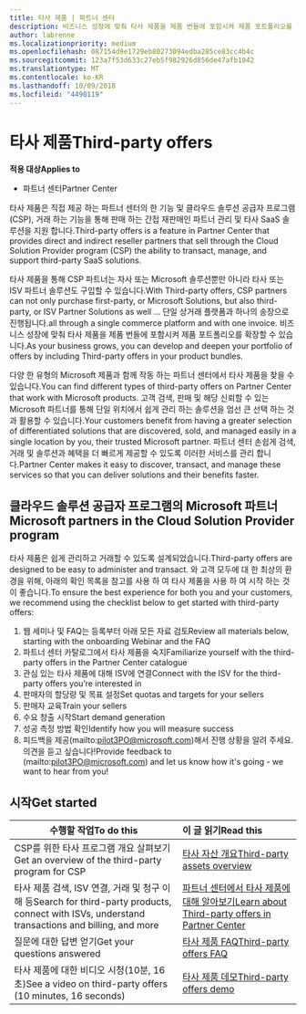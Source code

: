 ```yaml
---
title: 타사 제품 | 파트너 센터
description: 비즈니스 성장에 맞춰 타사 제품을 제품 번들에 포함시켜 제품 포트폴리오를 확장할 수 있습니다.
author: labrenne
ms.localizationpriority: medium
ms.openlocfilehash: 087154d9e1729eb80273094edba285ce83cc4b4c
ms.sourcegitcommit: 123a7f53d633c27eb5f982926d856de47afb1042
ms.translationtype: MT
ms.contentlocale: ko-KR
ms.lasthandoff: 10/09/2018
ms.locfileid: "4490119"
---
```

# <a name="third-party-offers"></a><span data-ttu-id="02300-103">타사 제품</span><span class="sxs-lookup"><span data-stu-id="02300-103">Third-party offers</span></span> 

**<span data-ttu-id="02300-104">적용 대상</span><span class="sxs-lookup"><span data-stu-id="02300-104">Applies to</span></span>**

- <span data-ttu-id="02300-105">파트너 센터</span><span class="sxs-lookup"><span data-stu-id="02300-105">Partner Center</span></span>

<span data-ttu-id="02300-106">타사 제품은 직접 제공 하는 파트너 센터의 한 기능 및 클라우드 솔루션 공급자 프로그램 (CSP), 거래 하는 기능을 통해 판매 하는 간접 재판매인 파트너 관리 및 타사 SaaS 솔루션을 지원 합니다.</span><span class="sxs-lookup"><span data-stu-id="02300-106">Third-party offers is a feature in Partner Center that provides direct and indirect reseller partners that sell through the Cloud Solution Provider program (CSP) the ability to transact, manage, and support third-party SaaS solutions.</span></span>  

<span data-ttu-id="02300-107">타사 제품을 통해 CSP 파트너는 자사 또는 Microsoft 솔루션뿐만 아니라 타사 또는 ISV 파트너 솔루션도 구입할 수 있습니다.</span><span class="sxs-lookup"><span data-stu-id="02300-107">With Third-party offers, CSP partners can not only purchase first-party, or Microsoft Solutions, but also third-party, or ISV Partner Solutions as well …</span></span> <span data-ttu-id="02300-108">단일 상거래 플랫폼과 하나의 송장으로 진행됩니다.</span><span class="sxs-lookup"><span data-stu-id="02300-108">all through a single commerce platform and with one invoice.</span></span>  <span data-ttu-id="02300-109">비즈니스 성장에 맞춰 타사 제품을 제품 번들에 포함시켜 제품 포트폴리오를 확장할 수 있습니다.</span><span class="sxs-lookup"><span data-stu-id="02300-109">As your business grows, you can develop and deepen your portfolio of offers by including Third-party offers in your product bundles.</span></span> 

<span data-ttu-id="02300-110">다양 한 유형의 Microsoft 제품과 함께 작동 하는 파트너 센터에서 타사 제품을 찾을 수 있습니다.</span><span class="sxs-lookup"><span data-stu-id="02300-110">You can find different types of third-party offers on Partner Center that work with Microsoft products.</span></span> <span data-ttu-id="02300-111">고객 검색, 판매 및 해당 신뢰할 수 있는 Microsoft 파트너를 통해 단일 위치에서 쉽게 관리 하는 솔루션을 엄선 큰 선택 하는 것과 활용할 수 있습니다.</span><span class="sxs-lookup"><span data-stu-id="02300-111">Your customers benefit from having a greater selection of differentiated solutions that are discovered, sold, and managed easily in a single location by you, their trusted Microsoft partner.</span></span> <span data-ttu-id="02300-112">파트너 센터 손쉽게 검색, 거래 및 솔루션과 혜택을 더 빠르게 제공할 수 있도록 이러한 서비스를 관리 합니다.</span><span class="sxs-lookup"><span data-stu-id="02300-112">Partner Center makes it easy to discover, transact, and manage these services so that you can deliver solutions and their benefits faster.</span></span>

## <a name="microsoft-partners-in-the-cloud-solution-provider-program"></a><span data-ttu-id="02300-113">클라우드 솔루션 공급자 프로그램의 Microsoft 파트너</span><span class="sxs-lookup"><span data-stu-id="02300-113">Microsoft partners in the Cloud Solution Provider program</span></span>

<span data-ttu-id="02300-114">타사 제품은 쉽게 관리하고 거래할 수 있도록 설계되었습니다.</span><span class="sxs-lookup"><span data-stu-id="02300-114">Third-party offers are designed to be easy to administer and transact.</span></span> <span data-ttu-id="02300-115">와 고객 모두에 대 한 최상의 환경을 위해, 아래의 확인 목록을 참고를 사용 하 여 타사 제품을 사용 하 여 시작 하는 것이 좋습니다.</span><span class="sxs-lookup"><span data-stu-id="02300-115">To ensure the best experience for both you and your customers, we recommend using the checklist below to get started with third-party offers:</span></span>

1. <span data-ttu-id="02300-116">웹 세미나 및 FAQ는 등록부터 아래 모든 자료 검토</span><span class="sxs-lookup"><span data-stu-id="02300-116">Review all materials below, starting with the onboarding Webinar and the FAQ</span></span>
2. <span data-ttu-id="02300-117">파트너 센터 카탈로그에서 타사 제품을 숙지</span><span class="sxs-lookup"><span data-stu-id="02300-117">Familiarize yourself with the third-party offers in the Partner Center catalogue</span></span>
3. <span data-ttu-id="02300-118">관심 있는 타사 제품에 대해 ISV에 연결</span><span class="sxs-lookup"><span data-stu-id="02300-118">Connect with the ISV for the third-party offers you’re interested in</span></span>
4. <span data-ttu-id="02300-119">판매자의 할당량 및 목표 설정</span><span class="sxs-lookup"><span data-stu-id="02300-119">Set quotas and targets for your sellers</span></span>
5. <span data-ttu-id="02300-120">판매자 교육</span><span class="sxs-lookup"><span data-stu-id="02300-120">Train your sellers</span></span>
6. <span data-ttu-id="02300-121">수요 창출 시작</span><span class="sxs-lookup"><span data-stu-id="02300-121">Start demand generation</span></span>
7. <span data-ttu-id="02300-122">성공 측정 방법 확인</span><span class="sxs-lookup"><span data-stu-id="02300-122">Identify how you will measure success</span></span>
8. <span data-ttu-id="02300-123">피드백을 제공(mailto:pilot3PO@microsoft.com)해서 진행 상황을 알려 주세요. 의견을 듣고 싶습니다!</span><span class="sxs-lookup"><span data-stu-id="02300-123">Provide feedback to (mailto:pilot3PO@microsoft.com) and let us know how it's going - we want to hear from you!</span></span>

## <a name="get-started"></a><span data-ttu-id="02300-124">시작</span><span class="sxs-lookup"><span data-stu-id="02300-124">Get started</span></span> 

|**<span data-ttu-id="02300-125">수행할 작업</span><span class="sxs-lookup"><span data-stu-id="02300-125">To do this</span></span>**   |**<span data-ttu-id="02300-126">이 글 읽기</span><span class="sxs-lookup"><span data-stu-id="02300-126">Read this</span></span>**   |
|------------------|:--------------------|
|<span data-ttu-id="02300-127">CSP를 위한 타사 프로그램 개요 살펴보기</span><span class="sxs-lookup"><span data-stu-id="02300-127">Get an overview of the third-party program for CSP</span></span>  |[<span data-ttu-id="02300-128">타사 자산 개요</span><span class="sxs-lookup"><span data-stu-id="02300-128">Third-party assets overview</span></span>]( http://assetsprod.microsoft.com/mpn/third-party-offers-overview.pptx)|
|<span data-ttu-id="02300-129">타사 제품 검색, ISV 연결, 거래 및 청구 이해 등</span><span class="sxs-lookup"><span data-stu-id="02300-129">Search for third-party products, connect with ISVs, understand transactions and billing, and more</span></span>| [<span data-ttu-id="02300-130">파트너 센터에서 타사 제품에 대해 알아보기</span><span class="sxs-lookup"><span data-stu-id="02300-130">Learn about Third-party offers in Partner Center</span></span>](third-party-help.md) |
|<span data-ttu-id="02300-131">질문에 대한 답변 얻기</span><span class="sxs-lookup"><span data-stu-id="02300-131">Get your questions answered</span></span>| [<span data-ttu-id="02300-132">타사 제품 FAQ</span><span class="sxs-lookup"><span data-stu-id="02300-132">Third-party offers FAQ</span></span>](http://assetsprod.microsoft.com/mpn/third-party-offers-faq.docx) |
|<span data-ttu-id="02300-133">타사 제품에 대한 비디오 시청(10분, 16초)</span><span class="sxs-lookup"><span data-stu-id="02300-133">See a video on third-party offers (10 minutes, 16 seconds)</span></span>   |[<span data-ttu-id="02300-134">타사 제품 데모</span><span class="sxs-lookup"><span data-stu-id="02300-134">Third-party offers demo</span></span>](http://assetsprod.microsoft.com/mpn/third-party-offers-demo.wma)|


